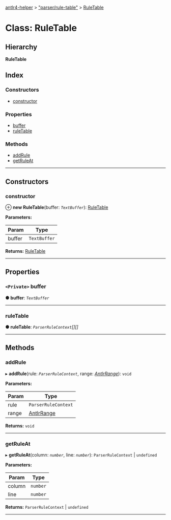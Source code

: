 [antlr4-helper](../README.md) > ["parser/rule-table"](../modules/_parser_rule_table_.md) > [RuleTable](../classes/_parser_rule_table_.ruletable.md)

# Class: RuleTable

## Hierarchy

**RuleTable**

## Index

### Constructors

* [constructor](_parser_rule_table_.ruletable.md#constructor)

### Properties

* [buffer](_parser_rule_table_.ruletable.md#buffer)
* [ruleTable](_parser_rule_table_.ruletable.md#ruletable)

### Methods

* [addRule](_parser_rule_table_.ruletable.md#addrule)
* [getRuleAt](_parser_rule_table_.ruletable.md#getruleat)

---

## Constructors

<a id="constructor"></a>

###  constructor

⊕ **new RuleTable**(buffer: *`TextBuffer`*): [RuleTable](_parser_rule_table_.ruletable.md)

**Parameters:**

| Param | Type |
| ------ | ------ |
| buffer | `TextBuffer` |

**Returns:** [RuleTable](_parser_rule_table_.ruletable.md)

___

## Properties

<a id="buffer"></a>

### `<Private>` buffer

**● buffer**: *`TextBuffer`*

___
<a id="ruletable"></a>

###  ruleTable

**● ruleTable**: *`ParserRuleContext`[][]*

___

## Methods

<a id="addrule"></a>

###  addRule

▸ **addRule**(rule: *`ParserRuleContext`*, range: *[AntlrRange](../modules/_types_types_.md#antlrrange)*): `void`

**Parameters:**

| Param | Type |
| ------ | ------ |
| rule | `ParserRuleContext` |
| range | [AntlrRange](../modules/_types_types_.md#antlrrange) |

**Returns:** `void`

___
<a id="getruleat"></a>

###  getRuleAt

▸ **getRuleAt**(column: *`number`*, line: *`number`*):  `ParserRuleContext` &#124; `undefined`

**Parameters:**

| Param | Type |
| ------ | ------ |
| column | `number` |
| line | `number` |

**Returns:**  `ParserRuleContext` &#124; `undefined`

___

